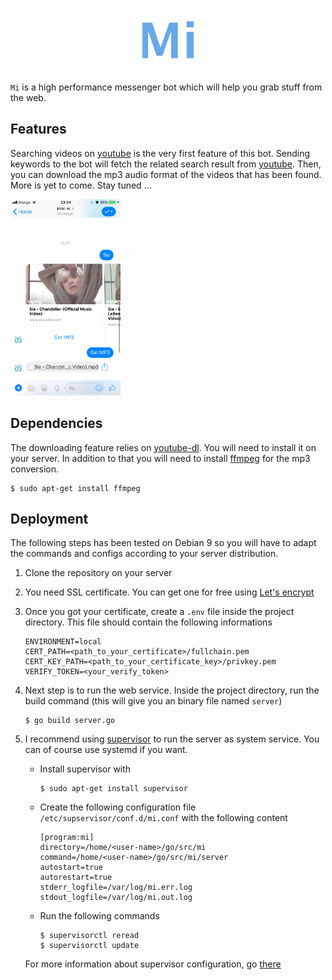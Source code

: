<p align="center">
  <img src="logo.png" width="20%" border="0" alt="avo" />
  <br />
</p>

`Mi` is a high performance messenger bot which will help you grab stuff from the web.

## Features
Searching videos on [youtube](https://www.youtube.com) is the very first feature of this bot. Sending keywords to the bot will fetch the related search result from [youtube](https://www.youtube.com). Then, you can download the mp3 audio format of the videos that has been found. More is yet to come. Stay tuned ...

<p>
  <img src="screen-shot.png" width="35%" border="0" alt="avo" />
  <br />
</p>

## Dependencies
The downloading feature relies on [youtube-dl](https://github.com/rg3/youtube-dl/). You will need to install it on your server. In addition to that you will need to install [ffmpeg](https://www.ostechnix.com/install-ffmpeg-linux/) for the mp3 conversion.
````
$ sudo apt-get install ffmpeg
````

## Deployment
The following steps has been tested on Debian 9 so you will have to adapt the commands and configs according to your server distribution.
1. Clone the repository on your server
2. You need SSL certificate. You can get one for free using [Let's encrypt](https://letsencrypt.org)
3. Once you got your certificate, create a `.env` file inside the project directory. This file should contain the following informations
    ````
    ENVIRONMENT=local
    CERT_PATH=<path_to_your_certificate>/fullchain.pem
    CERT_KEY_PATH=<path_to_your_certificate_key>/privkey.pem
    VERIFY_TOKEN=<your_verify_token>
    ````
4. Next step is to run the web service. Inside the project directory, run the build command (this will give you an binary file named `server`)
    ````
    $ go build server.go
    ````
5. I recommend using [supervisor](http://supervisord.org) to run the server as system service. You can of course use systemd if you want.

    * Install supervisor with
        ```
        $ sudo apt-get install supervisor
        ```

    * Create the following configuration file `/etc/supservisor/conf.d/mi.conf` with the following content
    
        ```
        [program:mi]
        directory=/home/<user-name>/go/src/mi
        command=/home/<user-name>/go/src/mi/server
        autostart=true
        autorestart=true
        stderr_logfile=/var/log/mi.err.log
        stdout_logfile=/var/log/mi.out.log
        ```
    
    * Run the following commands
        ```
        $ supervisorctl reread
        $ supervisorctl update
        ```
    
    For more information about supervisor configuration, go [there](https://www.digitalocean.com/community/tutorials/how-to-install-and-manage-supervisor-on-ubuntu-and-debian-vps)


